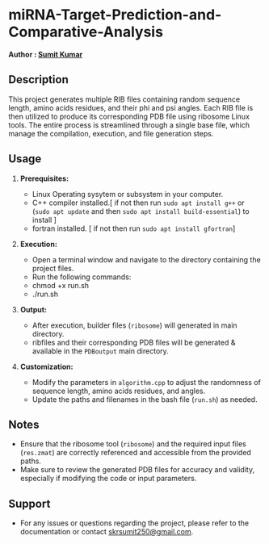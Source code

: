 # miRNA-Target-Prediction-and-Comparative-Analysis
**Author : [Sumit Kumar](https://skrsumit250.github.io/Portfolio/)**
## Description
This project generates multiple RIB files containing random sequence length, amino acids residues, and their phi and psi angles. Each RIB file is then utilized to produce its corresponding PDB file using ribosome Linux tools. The entire process is streamlined through a single base file, which manage the compilation, execution, and file generation steps.

## Usage
1. **Prerequisites:**
   - Linux Operating sysytem or subsystem in your computer.
   - C++ compiler installed.[ if not then run `sudo apt install g++` or (`sudo apt update` and then `sudo apt install build-essential`) to   install ]
   - fortran installed. [ if not then run `sudo apt install gfortran`]

2. **Execution:**
   - Open a terminal window and navigate to the directory containing the project files.
   - Run the following commands:
   - chmod +x run.sh
   - ./run.sh

3. **Output:**
   - After execution, builder files (`ribosome`) will generated in main directory.
   - ribfiles and their corresponding PDB files will be generated & available in the `PDBoutput` main directory.

4. **Customization:**
   - Modify the parameters in `algorithm.cpp` to adjust the randomness of sequence length, amino acids residues, and angles.
   - Update the paths and filenames in the bash file (`run.sh`) as needed.

## Notes
- Ensure that the ribosome tool (`ribosome`) and the required input files (`res.zmat`) are correctly referenced and accessible from the provided paths.
- Make sure to review the generated PDB files for accuracy and validity, especially if modifying the code or input parameters.

## Support
- For any issues or questions regarding the project, please refer to the documentation or contact [skrsumit250@gmail.com](mailto:skrsumit250@gmail.com).

